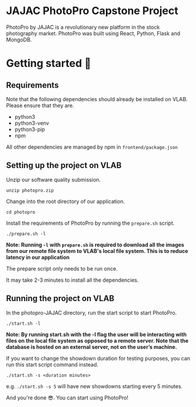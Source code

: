 # JAJAC PhotoPro Capstone Project

PhotoPro by JAJAC is a revolutionary new platform in the stock photography market.
PhotoPro was built using React, Python, Flask and MongoDB.

# Getting started 🚀

## Requirements

Note that the following dependencies should already be installed on VLAB. Please ensure that they are.

- python3
- python3-venv
- python3-pip
- npm

All other dependencies are managed by npm in `frontend/package.json`

## Setting up the project on VLAB

Unzip our software quality submission.

`unzip photopro.zip`

Change into the root directory of our application.

`cd photopro`

Install the requirements of PhotoPro by running the `prepare.sh` script.

`./prepare.sh -l`

**Note: Running `-l` with `prepare.sh` is required to download all the images from our remote file system to VLAB's local file system. This is to reduce latency in our application**

The prepare script only needs to be run once.

It may take 2-3 minutes to install all the dependencies.

## Running the project on VLAB

In the photopro-JAJAC directory, run the start script to start PhotoPro.

`./start.sh -l`

**Note: By running start.sh with the -l flag the user will be interacting with files on the local file system as opposed to a remote server. Note that the database is hosted on an external server, not on the user’s machine.**

If you want to change the showdown duration for testing purposes, you can run this start script command instead.

`./start.sh -s <duration minutes>`

e.g. `./start.sh -s 5` will have new showdowns starting every 5 minutes.

And you're done 😎. You can start using PhotoPro!